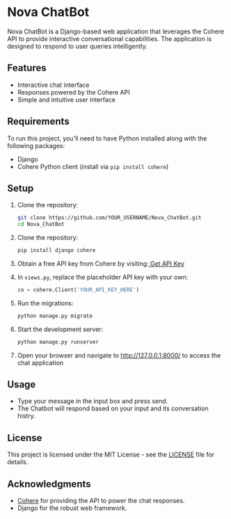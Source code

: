 # Nova ChatBot

Nova ChatBot is a Django-based web application that leverages the Cohere API to provide interactive conversational capabilities. The application is designed to respond to user queries intelligently.

## Features

- Interactive chat interface
- Responses powered by the Cohere API
- Simple and intuitive user interface

## Requirements

To run this project, you'll need to have Python installed along with the following packages:

- Django
- Cohere Python client (install via `pip install cohere`)

## Setup

1. Clone the repository:

   ```bash
   git clone https://github.com/YOUR_USERNAME/Nova_ChatBot.git
   cd Nova_ChatBot

2. Clone the repository:

   ```bash
   pip install django cohere

3. Obtain a free API key from Cohere by visiting:[ Get API Key](https://dashboard.cohere.com/api-keys)
4. In `views.py`, replace the placeholder API key with your own:
   ```python
   co = cohere.Client('YOUR_API_KEY_HERE')
5. Run the migrations:
   ```bash
   python manage.py migrate
6. Start the development server:
   ```bash
   python manage.py runserver
7. Open your browser and navigate to http://127.0.0.1:8000/ to access the chat application

## Usage
- Type your message in the input box and press send.
- The Chatbot will respond based on your input and its conversation histry.

## License
This project is licensed under the MIT License - see the [LICENSE](LICENSE) file for details.

## Acknowledgments
- [Cohere](https://coral.cohere.com/) for providing the API to power the chat responses.
- Django for the robust web framework.


   
